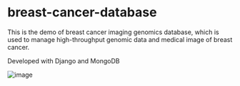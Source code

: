 # breast-cancer-database
This is the demo of breast cancer imaging genomics database, which is used to manage high-throughput genomic data and medical image of breast cancer.

Developed with Django and MongoDB


![image](https://github.com/champagne-supernova/breast-cancer-database/tree/master/breat%20cancer/1553069415(1).png)
